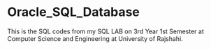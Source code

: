 # Oracle_SQL_Database
This is the SQL codes from my SQL LAB on 3rd Year 1st Semester at Computer Science and Engineering at University of Rajshahi.
